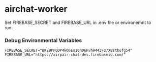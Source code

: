 # airchat-worker

Set FIREBASE_SECRET and FIREBASE_URL in .env file or environemnt to run.

### Debug Environmental Variables

```
FIREBASE_SECRET="BKE9PP6DP4k06Es10nD6Rvh9443Fz7XBstb6fg54"
FIREBASE_URL="https://airpair-chat-dev.firebaseio.com/"
```
